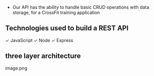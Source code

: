 - Our API has the ability to handle basic CRUD operations with data storage, for a CrossFit training application

## Technologies used to build a REST API

✓ JavaScript
✓ Node
✓ Express

## three layer architecture

image.png
